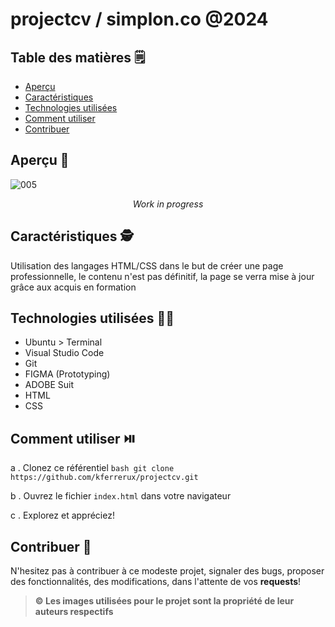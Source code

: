# projectcv / simplon.co @2024

## Table des matières 🗒️

- [Aperçu](#aperçu)
- [Caractéristiques](#caractéristiques)
- [Technologies utilisées](#technologies-utilisées)
- [Comment utiliser](#comment-utiliser)
- [Contribuer](#contribuer)

## Aperçu 👀
![005](https://github.com/kferrerux/projectcv/assets/77007630/e1fa6ff2-c45f-45f2-94a7-d524efb5558c)
*<p align=center>Work in progress</p>*

## Caractéristiques 🕵️

Utilisation des langages HTML/CSS dans le but de créer une page professionnelle, le contenu n'est pas définitif, la page se verra mise à jour grâce aux acquis en formation

## Technologies utilisées 👨‍💻

- Ubuntu > Terminal 
- Visual Studio Code
- Git
- FIGMA (Prototyping)
- ADOBE Suit
- HTML
- CSS

## Comment utiliser ⏯️

a . Clonez ce référentiel
    ```bash
    git clone https://github.com/kferrerux/projectcv.git
    ```

b . Ouvrez le fichier `index.html` dans votre navigateur

c . Explorez et appréciez!

## Contribuer 🤝

N'hesitez pas à contribuer à ce modeste projet, signaler des bugs, proposer des fonctionnalités, des modifications, dans l'attente de vos **requests**!

> **© Les images utilisées pour le projet sont la propriété de leur auteurs respectifs**
